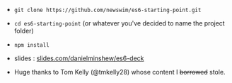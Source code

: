 - `git clone https://github.com/newswim/es6-starting-point.git`

- `cd es6-starting-point` (or whatever you've decided to name the project folder)

- `npm install`

- slides : [slides.com/danielminshew/es6-deck](slides.com/danielminshew/es6-deck)

- Huge thanks to Tom Kelly (@tmkelly28) whose content I ~~borrowed~~ stole.
